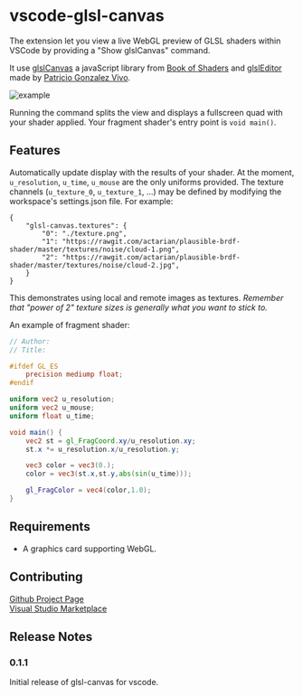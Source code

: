 # vscode-glsl-canvas

The extension let you view a live WebGL preview of GLSL shaders within VSCode by providing a "Show glslCanvas" command.

It use [glslCanvas](https://github.com/patriciogonzalezvivo/glslCanvas) a javaScript library from [Book of Shaders](http://thebookofshaders.com) and [glslEditor](http://editor.thebookofshaders.com) made by [Patricio Gonzalez Vivo](http://patriciogonzalezvivo.com).

![example](https://rawgit.com/actarian/vscode-glsl-canvas/master/resources/example.jpg)

Running the command splits the view and displays a fullscreen quad with your shader applied. Your fragment shader's entry point is ```void main()```. 

## Features

Automatically update display with the results of your shader. At the moment, ```u_resolution```, ```u_time```, ```u_mouse``` are the only uniforms provided. The texture channels (```u_texture_0```, ```u_texture_1```, ...) may be defined by modifying the workspace's settings.json file. For example:  
```
{
    "glsl-canvas.textures": {
        "0": "./texture.png",
        "1": "https://rawgit.com/actarian/plausible-brdf-shader/master/textures/noise/cloud-1.png",
        "2": "https://rawgit.com/actarian/plausible-brdf-shader/master/textures/noise/cloud-2.jpg",        
    }
}
```
This demonstrates using local and remote images as textures. *Remember that "power of 2" texture sizes is generally what you want to stick to.*

An example of fragment shader:
```glsl
// Author:
// Title:

#ifdef GL_ES
    precision mediump float;
#endif

uniform vec2 u_resolution;
uniform vec2 u_mouse;
uniform float u_time;

void main() {
    vec2 st = gl_FragCoord.xy/u_resolution.xy;
    st.x *= u_resolution.x/u_resolution.y;

    vec3 color = vec3(0.);
    color = vec3(st.x,st.y,abs(sin(u_time)));

    gl_FragColor = vec4(color,1.0);
}
```

## Requirements

* A graphics card supporting WebGL.

## Contributing

[Github Project Page](https://github.com/actarian/vscode-glsl-canvas)  
[Visual Studio Marketplace](https://marketplace.visualstudio.com/items?itemName=circledev.glsl-canvas)

## Release Notes

### 0.1.1

Initial release of glsl-canvas for vscode.
